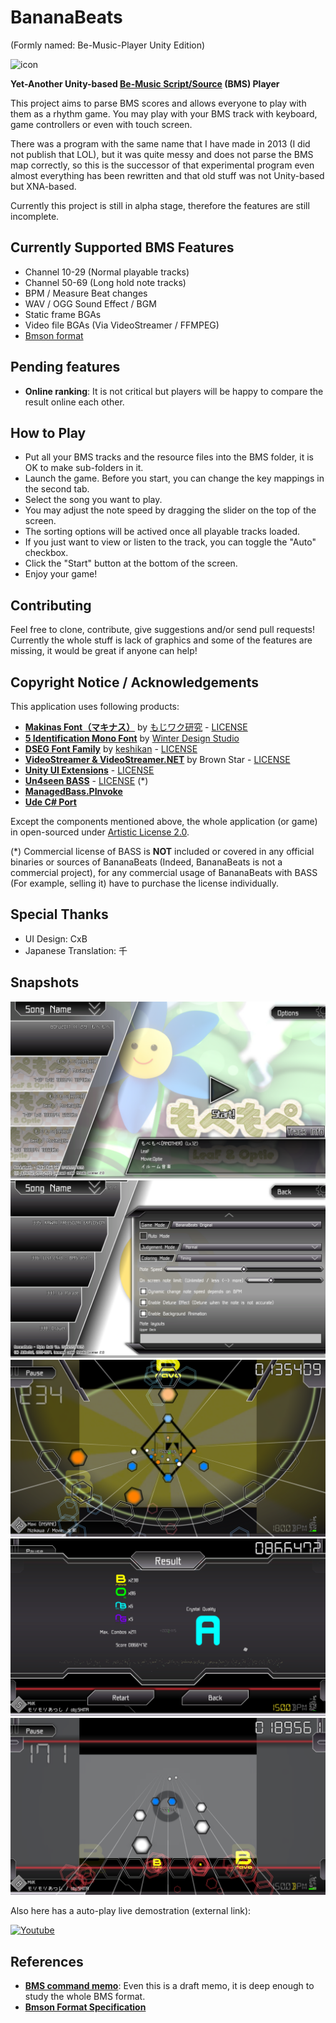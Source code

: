 # BananaBeats
(Formly named: Be-Music-Player Unity Edition)

<img src="https://raw.githubusercontent.com/JLChnToZ/BMP-U/master/Assets/Textures/bbicon.png" width="48" height="48" alt="icon" />

**Yet-Another Unity-based [Be-Music Script/Source](https://en.wikipedia.org/wiki/Be-Music_Source) (BMS) Player**

This project aims to parse BMS scores and allows everyone to play with them as a rhythm game. You may play with your BMS track with keyboard, game controllers or even with touch screen.

There was a program with the same name that I have made in 2013 (I did not publish that LOL), but it was quite messy and does not parse the BMS map correctly, so this is the successor of that experimental program even almost everything has been rewritten and that old stuff was not Unity-based but XNA-based.

Currently this project is still in alpha stage, therefore the features are still incomplete.

## Currently Supported BMS Features

- Channel 10-29 (Normal playable tracks)
- Channel 50-69 (Long hold note tracks)
- BPM / Measure Beat changes
- WAV / OGG Sound Effect / BGM
- Static frame BGAs
- Video file BGAs (Via VideoStreamer / FFMPEG)
- [Bmson format](https://bmson.nekokan.dyndns.info/)

## Pending features

- **Online ranking**: It is not critical but players will be happy to compare the result online each other.

## How to Play

- Put all your BMS tracks and the resource files into the BMS folder, it is OK to make sub-folders in it.
- Launch the game. Before you start, you can change the key mappings in the second tab.
- Select the song you want to play.
- You may adjust the note speed by dragging the slider on the top of the screen.
- The sorting options will be actived once all playable tracks loaded.
- If you just want to view or listen to the track, you can toggle the "Auto" checkbox.
- Click the "Start" button at the bottom of the screen.
- Enjoy your game!

## Contributing

Feel free to clone, contribute, give suggestions and/or send pull requests!
Currently the whole stuff is lack of graphics and some of the features are missing, it would be great if anyone can help!

## Copyright Notice / Acknowledgements

This application uses following products:
- **[Makinas Font（マキナス）](http://moji-waku.com/makinas/)** by [もじワク研究](http://moji-waku.com) - [LICENSE](http://moji-waku.com/mj_work_license/)
- **[5 Identification Mono Font](http://www.dafont.com/5identification-mono.font)** by [Winter Design Studio](http://www.dafont.com/winty5.d4560)
- **[DSEG Font Family](https://github.com/keshikan/DSEG)** by [keshikan](http://www.keshikan.net) - [LICENSE](https://github.com/keshikan/DSEG/blob/master/DSEG-LICENSE.txt)
- **[VideoStreamer & VideoStreamer.NET](http://fr.sfml-dev.org/forums/index.php?topic=12305.0)** by Brown Star - [LICENSE](https://bitbucket.org/zsbzsb/videostreamer/src/df763ea34e6e8be6576dea3fb7843a7e1c193dda/license.txt)
- **[Unity UI Extensions](https://bitbucket.org/ddreaper/unity-ui-extensions)** - [LICENSE](https://bitbucket.org/ddreaper/unity-ui-extensions/src/13e291bef4ff636f49f34b4a949cc0fc7d8edd9d/LICENSE)
- **[Un4seen BASS](http://www.un4seen.com/bass.html)** - [LICENSE](http://www.un4seen.com/bass.html#license) (*)
- **[ManagedBass.PInvoke](https://github.com/ManagedBass/ManagedBass.PInvoke)**
- **[Ude C# Port](https://github.com/errepi/ude)**

Except the components mentioned above, the whole application (or game) in open-sourced under [Artistic License 2.0](LICENSE).

(*) Commercial license of BASS is **NOT** included or covered in any official binaries or sources of BananaBeats (Indeed, BananaBeats is not a commercial project), for any commercial usage of BananaBeats with BASS (For example, selling it) have to purchase the license individually.

## Special Thanks

- UI Design: CxB
- Japanese Translation: 千

## Snapshots

![Snapshot](https://raw.githubusercontent.com/JLChnToZ/BMP-U/master/Preview/1.png)
![Snapshot](https://raw.githubusercontent.com/JLChnToZ/BMP-U/master/Preview/2.png)
![Snapshot](https://raw.githubusercontent.com/JLChnToZ/BMP-U/master/Preview/3.png)
![Snapshot](https://raw.githubusercontent.com/JLChnToZ/BMP-U/master/Preview/4.png)
![Snapshot](https://raw.githubusercontent.com/JLChnToZ/BMP-U/master/Preview/5.png)

Also here has a auto-play live demostration (external link):

[![Youtube](https://img.youtube.com/vi/8-tdskRS4Pw/default.jpg)](https://youtu.be/8-tdskRS4Pw)

## References

- **[BMS command memo](http://hitkey.nekokan.dyndns.info/cmds.htm)**: Even this is a draft memo, it is deep enough to study the whole BMS format.
- **[Bmson Format Specification](https://bmson-spec.readthedocs.io/en/master/doc/)**
